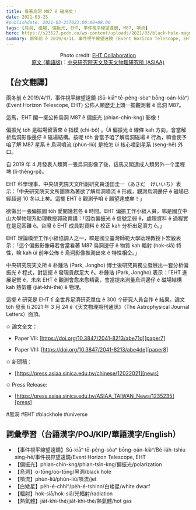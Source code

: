```yaml
---
title: 看著烏洞 M87 ê 磁場矣！
date: 2021-03-25
#publishdate: 2021-03-25T023:00:00+08:00
tags: [烏洞, 磁場, 偏振光, EHT, 事件視平線望遠鏡, M87, 噴流]
hero: https://s23527.pcdn.co/wp-content/uploads/2021/03/black-hole-magnetic-field-738x745.jpg.optimal.jpg
summary: 兩年前 ê 2019/4/11，事件視平線望遠鏡 (Event Horizon Telescope, EHT) 公佈人類歷史上頭一擺觀測著 ê 烏洞 M87。這馬，事件視平線望遠鏡 EHT 閣一擺公佈烏洞 M87 ê 偏振光影像！
---
```

<div style="text-align: center">

Photo credit: [EHT Collaboration][EHT]<br>
 [原文 (華語版)][fb]：[中央研究院天文及天文物理研究所 (ASIAA)][asiaa] </div>

## 【台文翻譯】

兩冬前 ê 2019/4/11，事件視平線望遠鏡 (Sū-kiāⁿ tē-pêng-sòaⁿ bōng-oán-kiàⁿ) (Event Horizon Telescope, EHT) 公佈人類歷史上頭一擺觀測著 ê 烏洞 M87。

這馬，EHT 閣一擺公佈烏洞 M87 ê 偏振光 (phian-chìn-kng) 影像！

偏振光 to̍h 是磁場留落來 ê 指模 (chí-bô͘) 。Ùi 偏振光 ê 線條 kah 方向，會當解析烏洞影像邊仔 ê 磁場結構。按呢 to̍h 會當予咱了解烏洞磁場 ê 行為，嘛會使予咱了解 M87 星系 ê 烏洞噴流 (phùn-liû) 是按怎 ùi 核心噴到星系 (seng-hē) 外口。

自 2019 年 4 月發表人類第一張烏洞影像了後，這馬又閣達成人類另外一个里程埤 (lí-thêng-pi)。

EHT 科學理事、中央研究院天文所副研究員淺田圭一（あさだ　けいいち）表示：「中央研究院天文所團隊為著欲了解烏洞噴流 ê 形成，觀測烏洞邊仔 ê 磁場已經超過 10 冬以上矣。這擺 EHT ê 觀測予咱 ê 願望達成矣！」

欲做出一張偏振圖 to̍h 愛開幾若冬 ê 時間。EHT 偏振工作小組人員，嘛是國立中山大學物理系助理教授郭政育講：「因為偏振光 ê 信號足弱 ê，處理資料 ê 過程實在是足困難 ê。台灣 ê EHT 成員對資料 ê 校正 kah 分析出足濟力 ê。」

EHT 理論模型工作小組協調人之一，嘛是國立臺灣師範大學助理教授卜宏毅表示：「這个偏振影像毋若會當看著 M87 烏洞邊仔 ê 物質 kah 輻射 (hok-siā) 特性，嘛 kah ùi 前年公佈 ê 烏洞影像推測出來 ê 特性相仝。」

中央研究院天文所 ê 朴鍾浩 (Park, Jongho) 博士後研究員獨立發展出一套分析偏振光 ê 程式，對這擺 ê 發現貢獻足大 ê。朴鍾浩 (Park, Jongho) 表示：「EHT 進展足緊 ê，未來 EHT ê 觀測會愈來愈精密，會當提來測量烏洞邊仔 ê 磁場結構 kah 熱氣體 (jia̍t-khì-thé) ê 物理。

這擺 ê 研究是 EHT tī 全世界足濟研究單位 ê 300 个研究人員合作 ê 結果。論文 to̍h 發表 tī 2021 年 3 月 24 ê《天文物理期刊通訊》（The Astrophysical Journal Letters）面頂。




✩ 論文全文：

- Paper VII: [https://doi.org/10.3847/2041-8213/abe71d][paper7]

- Paper VIII: [https://doi.org/10.3847/2041-8213/abe4de][paper8]

✩ 新聞稿：

- [https://press.asiaa.sinica.edu.tw/chinese/12022021][news]

✩ Press Release:

- [https://press.asiaa.sinica.edu.tw/ASIAA_TAIWAN_News/1235235][press]




\#黑洞 \#EHT \#blackhole \#universe


## 詞彙學習（台語漢字/POJ/KIP/華語漢字/English）

- 【事件視平線望遠鏡】Sū-kiāⁿ tē-pêng-sòaⁿ bōng-oán-kiàⁿ/Bé-ia̍h-tshiu sing-hē/事件視界望遠鏡/Event Horizon Telescope, EHT
- 【偏振光】phian-chìn-kng/phian-tsìn-kng/偏振光/polarization
- 【烏洞】o͘-tōng/oo-tōng/黑洞/black hole
- 【噴流】phùn-liû/phùn-liû/噴流/jet
- 【白矮星】pe̍h-é-chhiⁿ/pe̍h-é-tshinn/白矮星/white dwarf
- 【輻射】hok-siā/hok-siā/光輻射/radiation
- 【熱氣體】jia̍t-khì-thé/jia̍t-khì-thé/熱氣體/hot gas

[EHT]: https://eventhorizontelescope.org/
[paper7]: https://doi.org/10.3847/2041-8213/abe71d
[paper8]: https://doi.org/10.3847/2041-8213/abe4de
[news]: https://press.asiaa.sinica.edu.tw/chinese/12022021
[press]: https://press.asiaa.sinica.edu.tw/ASIAA_TAIWAN_News/1235235
[fb]: https://www.facebook.com/sinicaedu/photos/a.1671785293137244/2805290593120036/
[asiaa]: https://www.facebook.com/asiaa.tw
